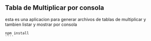 

##  Tabla de Multiplicar por consola

esta es una aplicacion para generar archivos de tablas 
de multiplicar y tambien listar y mostrar por consola

`````
npm install
````